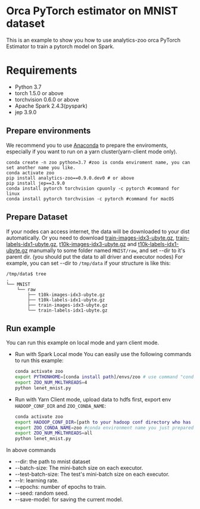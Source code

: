 # Orca PyTorch estimator on MNIST dataset

This is an example to show you how to use analytics-zoo orca PyTorch Estimator to train a pytorch model on Spark.

# Requirements
* Python 3.7
* torch 1.5.0 or above
* torchvision 0.6.0 or above
* Apache Spark 2.4.3(pyspark)
* jep 3.9.0

## Prepare environments
We recommend you to use [Anaconda](https://www.anaconda.com/distribution/#linux) to prepare the enviroments, especially if you want to run on a yarn cluster(yarn-client mode only).
```
conda create -n zoo python=3.7 #zoo is conda enviroment name, you can set another name you like.
conda activate zoo
pip install analytics-zoo==0.9.0.dev0 # or above
pip install jep==3.9.0
conda install pytorch torchvision cpuonly -c pytorch #command for linux
conda install pytorch torchvision -c pytorch #command for macOS
```

## Prepare Dataset
If your nodes can access internet, the data will be downloaded to your dist automatically. Or you need to download
[train-images-idx3-ubyte.gz](http://yann.lecun.com/exdb/mnist/train-images-idx3-ubyte.gz), [train-labels-idx1-ubyte.gz](http://yann.lecun.com/exdb/mnist/train-labels-idx1-ubyte.gz), [t10k-images-idx3-ubyte.gz](http://yann.lecun.com/exdb/mnist/t10k-images-idx3-ubyte.gz) and [t10k-labels-idx1-ubyte.gz](http://yann.lecun.com/exdb/mnist/t10k-labels-idx1-ubyte.gz) manumally to some folder named `MNIST/raw`, and set --dir to it's parent dir. (you should put the data to all driver and executor nodes)
For example, you can set --dir to `/tmp/data` if your structure is like this:
```
/tmp/data$ tree
.
└── MNIST
    └── raw
        ├── t10k-images-idx3-ubyte.gz
        ├── t10k-labels-idx1-ubyte.gz
        ├── train-images-idx3-ubyte.gz
        └── train-labels-idx1-ubyte.gz
```

## Run example
You can run this example on local mode and yarn client mode.

- Run with Spark Local mode
You can easily use the following commands to run this example:
    ```bash
    conda activate zoo
    export PYTHONHOME=[conda install path]/envs/zoo # use command "conda env list" to find the path of PYTHONEHOME.
    export ZOO_NUM_MKLTHREADS=4
    python lenet_mnist.py
    ```

- Run with Yarn Client mode, upload data to hdfs first, export env `HADOOP_CONF_DIR` and `ZOO_CONDA_NAME`:
    ```bash
    conda activate zoo
    export HADOOP_CONF_DIR=[path to your hadoop conf directory who has yarn-site.xml]
    export ZOO_CONDA_NAME=zoo #conda environment name you just prepared above
    export ZOO_NUM_MKLTHREADS=all
    python lenet_mnist.py
    ```

In above commands
* --dir: the path to mnist dataset
* --batch-size: The mini-batch size on each executor.
* --test-batch-size: The test's mini-batch size on each executor.
* --lr: learning rate.
* --epochs: number of epochs to train.
* --seed: random seed.
* --save-model: for saving the current model.